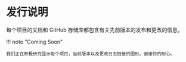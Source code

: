 # 发行说明

每个项目的文档和 GitHub 存储库都包含有关先前版本的发布和更改的信息。

!!! note "Coming Soon"

    我们正在积极研究显示每个项目，当前版本以及更改日志链接的图形。谢谢你的耐心。
